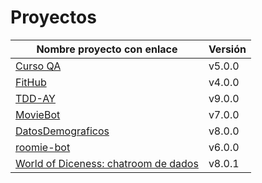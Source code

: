 # Proyectos

| Nombre proyecto con enlace                                                         | Versión |
|------------------------------------------------------------------------------------|---------|
| [Curso QA](https://github.com/testing-kakapos/curso-QA)                            | v5.0.0  |
| [FitHub](https://github.com/fitplusplus/fithub)                                    | v4.0.0  |
| [TDD-AY](https://github.com/TDD-AY/TDD-Project)                                    | v9.0.0  |
| [MovieBot](https://github.com/tdd-IgnasiYManu/MovieBot)                            | v7.0.0  |
| [DatosDemograficos](https://github.com/tdd-organization-afp/DatosDemograficos)     | v8.0.0  |
| [roomie-bot](https://github.com/dipzza/roomie-bot)                                 | v6.0.0  |
| [World of Diceness: chatroom de dados](https://github.com/muetsii/wod)             | v8.0.1  |
